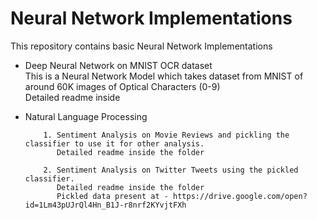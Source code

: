 # Neural Network Implementations

This repository contains basic Neural Network Implementations<br>

* Deep Neural Network on MNIST OCR dataset<br>This is a Neural Network Model which takes dataset from MNIST of around 60K images of Optical Characters (0-9)<br>Detailed readme inside<br>

* Natural Language Processing 

    ```
        1. Sentiment Analysis on Movie Reviews and pickling the classifier to use it for other analysis. 
           Detailed readme inside the folder
    ```
 
    ```
        2. Sentiment Analysis on Twitter Tweets using the pickled classifier.  
           Detailed readme inside the folder
           Pickled data present at - https://drive.google.com/open?id=1Lm43pUJrQl4Hn_B1J-r8nrf2KYvjtFXh
    ```
 
